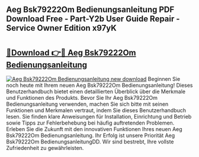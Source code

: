 ## Aeg Bsk79222Om Bedienungsanleitung PDF Download Free - Part-Y2b User Guide Repair - Service Owner Edition x97yK

# <h2><a href="http://df1c4hd.blite.top/?on=Aeg+Bsk79222Om+Bedienungsanleitung">🔗Download 👉🔴 Aeg Bsk79222Om Bedienungsanleitung</a></h2>

[![Aeg Bsk79222Om Bedienungsanleitung new download](https://i.imgur.com/lujVjoI.png)](http://df1c4hd.blite.top/?on=Aeg+Bsk79222Om+Bedienungsanleitung)
Beginnen Sie noch heute mit Ihrem neuen Aeg Bsk79222Om Bedienungsanleitung! Dieses Benutzerhandbuch bietet einen detaillierten Überblick über die Merkmale und Funktionen des Produkts. Bevor Sie Ihr Aeg Bsk79222Om Bedienungsanleitung verwenden, machen Sie sich bitte mit seinen Funktionen und Merkmalen vertraut, indem Sie dieses Benutzerhandbuch lesen. Sie finden klare Anweisungen für Installation, Einrichtung und Betrieb sowie Tipps zur Fehlerbehebung bei häufig auftretenden Problemen. Erleben Sie die Zukunft mit den innovativen Funktionen Ihres neuen Aeg Bsk79222Om Bedienungsanleitung. Ihr Erfolg ist unsere Priorität Aeg Bsk79222Om BedienungsanleitungDD. Wir sind bestrebt, Ihre vollste Zufriedenheit zu gewährleisten.
